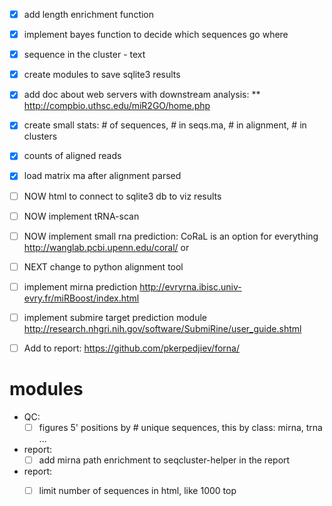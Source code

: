 - [X] add length enrichment function
- [X] implement bayes function to decide which sequences go where
- [X] sequence in the cluster - text
- [X] create modules to save sqlite3 results
- [X] add doc about web servers with downstream analysis:
** http://compbio.uthsc.edu/miR2GO/home.php
- [X] create small stats: # of sequences, # in seqs.ma, # in alignment, # in clusters
- [X] counts of aligned reads
- [X] load matrix ma after alignment parsed

- [ ] NOW html to connect to sqlite3 db to viz results
- [ ] NOW implement tRNA-scan
- [ ] NOW implement small rna  prediction: CoRaL is an option for everything http://wanglab.pcbi.upenn.edu/coral/  or
- [ ] NEXT change to python alignment tool
- [ ] implement mirna prediction http://evryrna.ibisc.univ-evry.fr/miRBoost/index.html
- [ ] implement submire target prediction module http://research.nhgri.nih.gov/software/SubmiRine/user_guide.shtml
- [ ] Add to report: https://github.com/pkerpedjiev/forna/

# modules

* QC: 
  - [ ] figures 5' positions by # unique sequences, this by class: mirna, trna ...
* report:
  - [ ] add mirna path enrichment to seqcluster-helper in the report
* report:
  - [ ] limit number of sequences in html, like 1000 top

